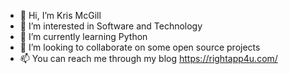 - 👋 Hi, I’m Kris McGill
- 👀 I’m interested in Software and Technology
- 🌱 I’m currently learning Python
- 💞️ I’m looking to collaborate on some open source projects
- 📫 You can reach me through my blog https://rightapp4u.com/

<!---
rightapp4u/rightapp4u is a ✨ special ✨ repository because its `README.md` (this file) appears on your GitHub profile.
You can click the Preview link to take a look at your changes.
--->
